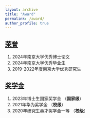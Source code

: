 ```yaml
---
layout: archive
title: "Award"
permalink: /award/
author_profile: true
---
```


## <u>荣誉</u>
1. 2024年南京大学优秀博士论文
2. 2024年南京大学优秀毕业生
3. 2019-2022年度南京大学优秀研究生

## <u>奖学金</u>
1. 2023年博士生国家奖学金 （**国家级**）
2. 2021年华为奖学金 （**校级**）
3. 2020年研究生英才奖学金一等 （**校级**）
